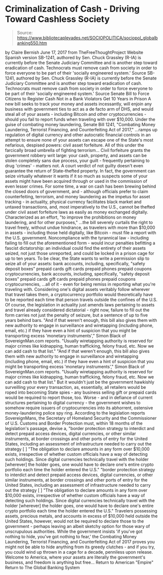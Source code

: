 # Criminalization of Cash - Driving Toward Cashless Society

> Source: https://www.bibliotecapleyades.net/SOCIOPOLITICA/sociopol_globalbanking550.htm

by Claire Bernish June 17, 2017
from TheFreeThoughtProject Website
Spanish version
SB-1241, authored by Sen. Chuck Grassley (R-IA) is currently before the Senate Judiciary Committee and is another step toward eradication of cash. Technocrats must remove cash from society in order to force everyone to be part of their 'socially engineered system.' Source
SB-1241, authored by Sen. Chuck Grassley (R-IA) is currently before the Senate Judiciary Committee and is another step toward eradication of cash.
Technocrats must remove cash from society in order to force everyone to be part of their 'socially engineered system.'
Source
Senate Bill to Force Citizens to Register Cash Not in a Bank
Violators Get 10 Years in Prison
A new bill seeks to track your money and assets incessantly, will enjoin any business with government ties to act as a de facto arm of DHS, and would steal all of your assets - including Bitcoin and other cryptocurrencies - should you fail to report funds when traveling with over $10,000.
Under the guise of combating money laundering, Senate Bill 1241,
"Combating Money Laundering, Terrorist Financing, and Counterfeiting Act of 2017,"
...ramps up regulation of digital currency and other autocratic financial controls in an attempt to ensure none of your assets can escape one of the State's most nefarious, despised powers: civil asset forfeiture.
All of this under the farcically broad umbrella of fighting terrorism...
Civil forfeiture grants the government robbery writ large:
your cash, property, and assets can be stolen completely sans due process, your guilt - frequently pertaining to drug 'crimes' - matters not.
A court verdict of not guilty doesn't even guarantee the return of State-thefted property.
In fact, the government can seize virtually whatever it wants if it so much as suspects some of your assets might have been acquired through or used in the commission of even lesser crimes.
For some time, a war on cash has been brewing behind the closed doors of government, and - although officials prefer to claim counterfeiting, terrorism, and money laundering as the impetus for asset tracking - in actuality, physical currency facilitates black market and untaxed transactions, and, most imperatively to the U.S., cannot be thefted under civil asset forfeiture laws as easily as money exchanged digitally.
Characterized as an effort,
"to improve the prohibitions on money laundering, and for other purposes,"
...the bill severely curtails the right to travel freely, without undue hindrance, as travelers with more than $10,000 in assets - including those held digitally, like Bitcoin - must file a report with the U.S. government.
Noncompliance with the tyrannical law - including failing to fill out the aforementioned form - would incur penalties befitting a fascist dictatorship:
an individual could find the entirety of their assets seized, not just those unreported, and could be locked in a prison cage for up to ten years.
To be clear, the State wants to write a permission slip to seize all of your assets:
bank accounts, including, specifically, "safety deposit boxes" prepaid cards gift cards prepaid phones prepaid coupons cryptocurrencies,
bank accounts, including, specifically, "safety deposit boxes"
prepaid cards
gift cards
prepaid phones
prepaid coupons
cryptocurrencies,
...all of it - even for being remiss in reporting what you're traveling with.
Considering one's digital assets veritably follow wherever that travel takes them, a cryptocurrency portfolio would theoretically have to be reported each time that person travels outside the confines of the U.S.
Of course, the legislation in actuality just amends laws pertaining to assets and travel already considered dictatorial - right now, failure to fill out the form carries not just the penalty of seizure, but a sentence of up to five years behind bars.
"And if that weren't enough, this bill also gives them with new authority to engage in surveillance and wiretapping (including phone, email, etc.) if they have even a hint of suspicion that you might be transporting excess 'monetary instruments'," Simon Black of SovereignMan.com reports. "Usually wiretapping authority is reserved for major crimes like kidnapping, human trafficking, felony fraud, etc. Now we can add cash to that list."
"And if that weren't enough, this bill also gives them with new authority to engage in surveillance and wiretapping (including phone, email, etc.) if they have even a hint of suspicion that you might be transporting excess 'monetary instruments'," Simon Black of SovereignMan.com reports.
"Usually wiretapping authority is reserved for major crimes like kidnapping, human trafficking, felony fraud, etc.
Now we can add cash to that list."
But it wouldn't just be the government hawkishly surveilling your every transaction, as, essentially, all retailers would be roped into becoming State spies - any business selling gift or prepaid cards would be required to report those, too.
Worse - and in defiance of current structures pertaining to digital currency - the government wishes to somehow require issuers of cryptocurrencies into its abhorrent, ostensive money-laundering police spy ring.
According to the legislation reports SovereignMans, the Secretary of Homeland Security and the Commissioner of U.S. Customs and Border Protection must, within 18 months of the legislation's passage, devise a,
"border protection strategy to interdict and detect prepaid access devices, digital currencies, or other similar instruments, at border crossings and other ports of entry for the United States, including an assessment of infrastructure needed to carry out the strategy [ ] "The obligation to declare amounts in any form over $10,000 exists, irrespective of whether custom officials have a way of detecting such holdings. Since digital currencies technically travel with the holder [wherever] the holder goes, one would have to declare one's entire crypto portfolio each time the holder entered the U.S."
"border protection strategy to interdict and detect prepaid access devices, digital currencies, or other similar instruments, at border crossings and other ports of entry for the United States, including an assessment of infrastructure needed to carry out the strategy
[ ]
"The obligation to declare amounts in any form over $10,000 exists, irrespective of whether custom officials have a way of detecting such holdings.
Since digital currencies technically travel with the holder [wherever] the holder goes, one would have to declare one's entire crypto portfolio each time the holder entered the U.S."
Travelers possessing assets, precious metals, and accounts in excess of $10,000 held outside the United States, however, would not be required to declare those to the government - perhaps leaving an albeit sketchy option for those wary of unscrupulous authorities.
While the government insists 'if you've got nothing to hide, you've got nothing to fear,' the Combating Money Laundering, Terrorist Financing, and Counterfeiting Act of 2017 proves you might not be able to hide anything from its greedy clutches - and if you try, you could wind up thrown in a cage for a decade, penniless upon release.
Welcome to America, where your assets are literally the government's business, and freedom is anything but free...
Return to American "Empire"
Return to The Global Banking System
